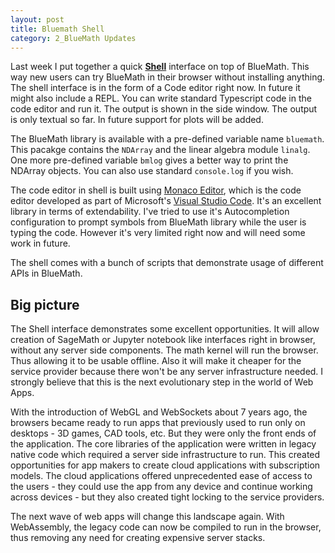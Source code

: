```yaml
---
layout: post
title: Bluemath Shell
category: 2_BlueMath Updates
---
```


Last week I put together a quick [**Shell**](http://www.bluemathsoftware.com/shell/index.html) interface on top of BlueMath. This way new users can try BlueMath in their browser without installing anything. The shell interface is in the form of a Code editor right now. In future it might also include a REPL. You can write standard Typescript code in the code editor and run it. The output is shown in the side window. The output is only textual so far. In future support for plots will be added.

The BlueMath library is available with a pre-defined variable name `bluemath`. This pacakge contains the `NDArray` and the linear algebra module `linalg`. One more pre-defined variable `bmlog` gives a better way to print the NDArray objects. You can also use standard `console.log` if you wish.

The code editor in shell is built using [Monaco Editor](https://microsoft.github.io/monaco-editor/), which is the code editor developed as part of Microsoft's [Visual Studio Code](https://code.visualstudio.com/). It's an excellent library in terms of extendability. I've tried to use it's Autocompletion configuration to prompt symbols from BlueMath library while the user is typing the code. However it's very limited right now and will need some work in future.

The shell comes with a bunch of scripts that demonstrate usage of different APIs in BlueMath.

Big picture
---

The Shell interface demonstrates some excellent opportunities. It will allow creation of SageMath or Jupyter notebook like interfaces right in browser, without any server side components. The math kernel will run the browser. Thus allowing it to be usable offline. Also it will make it cheaper for the service provider because there won't be any server infrastructure needed. I strongly believe that this is the next evolutionary step in the world of Web Apps.

With the introduction of WebGL and WebSockets about 7 years ago, the browsers became ready to run apps that previously used to run only on desktops - 3D games, CAD tools, etc. But they were only the front ends of the application. The core libraries of the application were written in legacy native code which required a server side infrastructure to run. This created opportunities for app makers to create cloud applications with subscription models. The cloud applications offered unprecedented ease of access to the users - they could use the app from any device and continue working across devices - but they also created tight locking to the service providers.

The next wave of web apps will change this landscape again. With WebAssembly, the legacy code can now be compiled to run in the browser, thus removing any need for creating expensive server stacks.
